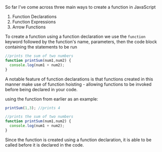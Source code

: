 So far I've come across three main ways to create a function in JavaScript
  1. Function Declarations
  2. Function Expressions
  3. Arrow Functions
  
To create a function using a function declaration we use the `function` keyword followed by the function's name, parameters, then the code block containing the statements to be run
```js
//prints the sum of two numbers
function printSum(num1,num2) {
  console.log(num1 + num2);
}
```
A notable feature of function declarations is that functions created in this manner make use of function hoisting - allowing functions to be invoked before being declared in your code.

using the function from earlier as an example:
```js
printSum(1,3); //prints 4

//prints the sum of two numbers
function printSum(num1,num2) {
  console.log(num1 + num2);
}
```
Since the function is created using a function declaration, it is able to be called before it is declared in the code.

